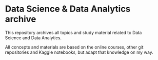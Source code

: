 # Data Science & Data Analytics archive


This repository archives all topics and study material related to Data Science and Data Analytics.

All concepts and materials are based on the online courses, other git repositories and Kaggle notebooks, but adapt that knowledge on my way. 


